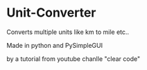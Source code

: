 # Unit-Converter
Converts multiple units like km to mile etc..

Made in python and PySimpleGUI

by a tutorial from youtube chanlle "clear code"

